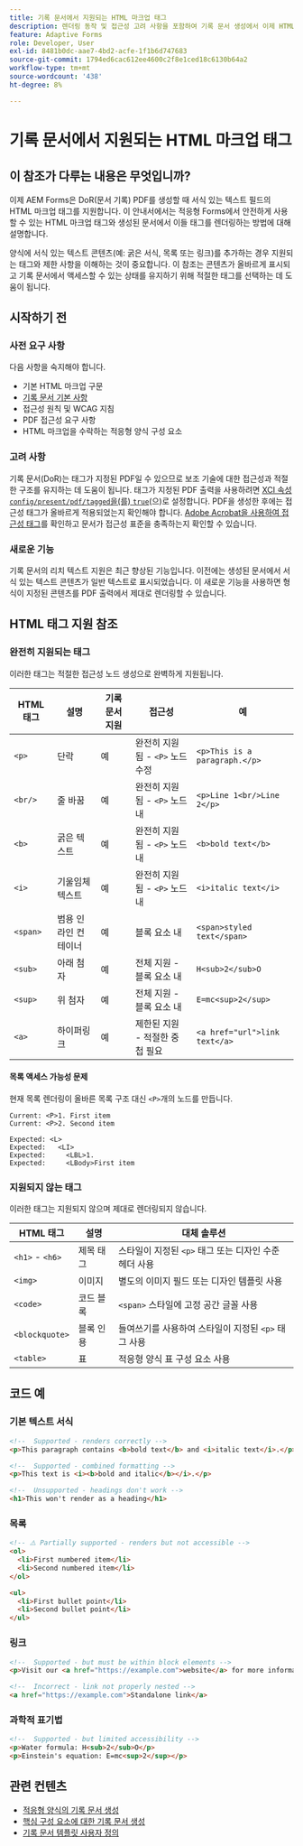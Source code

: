 ```yaml
---
title: 기록 문서에서 지원되는 HTML 마크업 태그
description: 렌더링 동작 및 접근성 고려 사항을 포함하여 기록 문서 생성에서 이제 HTML 마크업 태그에 대한 참조 안내서가 지원됩니다
feature: Adaptive Forms
role: Developer, User
exl-id: 8481b0dc-aae7-4bd2-acfe-1f1b6d747683
source-git-commit: 1794ed6cac612ee4600c2f8e1ced18c6130b64a2
workflow-type: tm+mt
source-wordcount: '438'
ht-degree: 8%

---
```



# 기록 문서에서 지원되는 HTML 마크업 태그

## 이 참조가 다루는 내용은 무엇입니까?

이제 AEM Forms은 DoR(문서 기록) PDF를 생성할 때 서식 있는 텍스트 필드의 HTML 마크업 태그를 지원합니다. 이 안내서에서는 적응형 Forms에서 안전하게 사용할 수 있는 HTML 마크업 태그와 생성된 문서에서 이들 태그를 렌더링하는 방법에 대해 설명합니다.

양식에 서식 있는 텍스트 콘텐츠(예: 굵은 서식, 목록 또는 링크)를 추가하는 경우 지원되는 태그와 제한 사항을 이해하는 것이 중요합니다. 이 참조는 콘텐츠가 올바르게 표시되고 기록 문서에서 액세스할 수 있는 상태를 유지하기 위해 적절한 태그를 선택하는 데 도움이 됩니다.

## 시작하기 전

### 사전 요구 사항

다음 사항을 숙지해야 합니다.

- 기본 HTML 마크업 구문
- [기록 문서 기본 사항](/help/forms/generate-document-of-record-for-non-xfa-based-adaptive-forms.md)
- 접근성 원칙 및 WCAG 지침
- PDF 접근성 요구 사항
- HTML 마크업을 수락하는 적응형 양식 구성 요소

### 고려 사항

기록 문서(DoR)는 태그가 지정된 PDF일 수 있으므로 보조 기술에 대한 접근성과 적절한 구조를 유지하는 데 도움이 됩니다. 태그가 지정된 PDF 출력을 사용하려면 [XCI 속성 `config/present/pdf/tagged`을(를) `true`](/help/forms/generate-document-of-record-for-non-xfa-based-adaptive-forms.md#use-a-custom-xci-file)(으)로 설정합니다. PDF을 생성한 후에는 접근성 태그가 올바르게 적용되었는지 확인해야 합니다. [Adobe Acrobat을 사용하여 접근성 태그](https://helpx.adobe.com/in/acrobat/using/create-verify-pdf-accessibility.html)를 확인하고 문서가 접근성 표준을 충족하는지 확인할 수 있습니다.

### 새로운 기능

기록 문서의 리치 텍스트 지원은 최근 향상된 기능입니다. 이전에는 생성된 문서에서 서식 있는 텍스트 콘텐츠가 일반 텍스트로 표시되었습니다. 이 새로운 기능을 사용하면 형식이 지정된 콘텐츠를 PDF 출력에서 제대로 렌더링할 수 있습니다.

## HTML 태그 지원 참조

### 완전히 지원되는 태그

이러한 태그는 적절한 접근성 노드 생성으로 완벽하게 지원됩니다.

| HTML 태그 | 설명 | 기록 문서 지원 | 접근성 | 예 |
|----------|-------------|-------------|---------------|---------|
| `<p>` | 단락 | 예 | 완전히 지원됨 - `<P>` 노드 수정 | `<p>This is a paragraph.</p>` |
| `<br/>` | 줄 바꿈 | 예 | 완전히 지원됨 - `<P>` 노드 내 | `<p>Line 1<br/>Line 2</p>` |
| `<b>` | 굵은 텍스트 | 예 | 완전히 지원됨 - `<P>` 노드 내 | `<b>bold text</b>` |
| `<i>` | 기울임체 텍스트 | 예 | 완전히 지원됨 - `<P>` 노드 내 | `<i>italic text</i>` |
| `<span>` | 범용 인라인 컨테이너 | 예 | 블록 요소 내 | `<span>styled text</span>` |
| `<sub>` | 아래 첨자 | 예 | 전체 지원 - 블록 요소 내 | `H<sub>2</sub>O` |
| `<sup>` | 위 첨자 | 예 | 전체 지원 - 블록 요소 내 | `E=mc<sup>2</sup>` |
| `<a>` | 하이퍼링크 | 예 | 제한된 지원 - 적절한 중첩 필요 | `<a href="url">link text</a>` |


#### 목록 액세스 가능성 문제

현재 목록 렌더링이 올바른 목록 구조 대신 `<P>`개의 노드를 만듭니다.

```
Current: <P>1. First item
Current: <P>2. Second item

Expected: <L>
Expected:   <LI>
Expected:     <LBL>1.
Expected:     <LBody>First item
```

### 지원되지 않는 태그

이러한 태그는 지원되지 않으며 제대로 렌더링되지 않습니다.

| HTML 태그 | 설명 | 대체 솔루션 |
|----------|-------------|---------------------|
| `<h1>` - `<h6>` | 제목 태그 | 스타일이 지정된 `<p>` 태그 또는 디자인 수준 헤더 사용 |
| `<img>` | 이미지 | 별도의 이미지 필드 또는 디자인 템플릿 사용 |
| `<code>` | 코드 블록 | `<span>` 스타일에 고정 공간 글꼴 사용 |
| `<blockquote>` | 블록 인용 | 들여쓰기를 사용하여 스타일이 지정된 `<p>` 태그 사용 |
| `<table>` | 표 | 적응형 양식 표 구성 요소 사용 |

## 코드 예

### 기본 텍스트 서식

```html
<!--  Supported - renders correctly -->
<p>This paragraph contains <b>bold text</b> and <i>italic text</i>.</p>

<!--  Supported - combined formatting -->
<p>This text is <i><b>bold and italic</b></i>.</p>

<!--  Unsupported - headings don't work -->
<h1>This won't render as a heading</h1>
```

### 목록

```html
<!-- ⚠️ Partially supported - renders but not accessible -->
<ol>
  <li>First numbered item</li>
  <li>Second numbered item</li>
</ol>

<ul>
  <li>First bullet point</li>
  <li>Second bullet point</li>
</ul>
```

### 링크

```html
<!--  Supported - but must be within block elements -->
<p>Visit our <a href="https://example.com">website</a> for more information.</p>

<!--  Incorrect - link not properly nested -->
<a href="https://example.com">Standalone link</a>
```

### 과학적 표기법

```html
<!--  Supported - but limited accessibility -->
<p>Water formula: H<sub>2</sub>O</p>
<p>Einstein's equation: E=mc<sup>2</sup></p>
```

## 관련 컨텐츠


- [적응형 양식의 기록 문서 생성](/help/forms/generate-document-of-record-for-non-xfa-based-adaptive-forms.md)
- [핵심 구성 요소에 대한 기록 문서 생성](/help/forms/generate-document-of-record-core-components.md)
- [기록 문서 템플릿 사용자 정의](/help/forms/generate-document-of-record-for-non-xfa-based-adaptive-forms.md#customize-the-branding-information-in-document-of-record)

